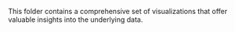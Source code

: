 This folder contains a comprehensive set of visualizations that offer valuable insights into the underlying data.
